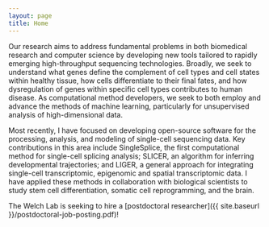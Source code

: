 ```yaml
---
layout: page
title: Home
---
```


Our research aims to address fundamental problems in both biomedical research and computer science by developing new tools tailored to rapidly emerging high-throughput sequencing technologies. Broadly, we seek to understand what genes define the complement of cell types and cell states within healthy tissue, how cells differentiate to their final fates, and how dysregulation of genes within specific cell types contributes to human disease. As computational method developers, we seek to both employ and advance the methods of machine learning, particularly for unsupervised analysis of high-dimensional data.

Most recently, I have focused on developing open-source software for the processing, analysis, and modeling of single-cell sequencing data. Key contributions in this area include SingleSplice, the first computational method for single-cell splicing analysis; SLICER, an algorithm for inferring developmental trajectories; and LIGER, a general approach for integrating single-cell transcriptomic, epigenomic and spatial transcriptomic data. I have applied these methods in collaboration with biological scientists to study stem cell differentiation, somatic cell reprogramming, and the brain. 

The Welch Lab is seeking to hire a [postdoctoral researcher]({{ site.baseurl }}/postdoctoral-job-posting.pdf)!
